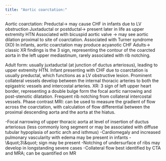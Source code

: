 ```yaml
---
title: "Aortic coarctation:"
---
```

Aortic coarctation:
Preductal&#8594; may cause CHF in infants due to LV obstruction
Juxtaductal or postductal&#8594; present later in life as upper extremity HTN
Associated with bicuspid aortic valve &#8594; may see aortic dilation proximal to site of coarctation.
Associated with Turner syndrome (XO)
In infants, aortic coarctation may produce acyanotic CHF
Adults&#8594; classic XR findings is the 3 sign, representing the contour of the coarcted aorta in the left upper mediastinum, rarely associated with rib notching.

Adult form: usually juxtaductal (at junction of ductus arteriosus), leading to upper extremity HTN.
Infant presenting with CHF due to coarctation is usually preductal, which functions as a LV obstructive lesion.
Prominent collateral vessels develop between the internal thoracic arteries to both the epigastric vessels and intercostal arteries.
XR: 3 sign of left upper heart border, representing a double bulge form the focal aortic narrowing and post-stenotic dilatation. Frequent rib notching from collateral intercostal vessels.
Phase contrast MRI: can be used to measure the gradient of flow across the coarctation, with calculation of flow differential between the proximal descending aorta and the aorta at the hiatus.

-Focal narrowing of upper thoracic aorta at level of insertion of ductus arteriosus (less commonly long segment or may be associated with diffuse tubular hypoplasia of aortic arch and isthmus)
-Cardiomegaly and increased pulmonary vascularity with edema may be present in infants
-\\\&quot;3\\\&quot; sign may be present
-Notching of undersurface of ribs may develop in longstanding severe cases
-Collateral flow best identified by CTA and MRA; can be quantified on MR

